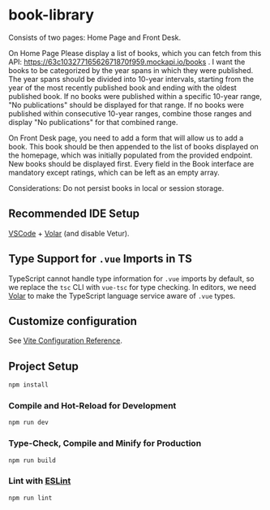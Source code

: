 # book-library

Consists of two pages: Home Page and Front Desk.

On Home Page Please display a list of books, which you can fetch from this API: https://63c10327716562671870f959.mockapi.io/books . I want the books to be categorized by the year spans in which they were published. The year spans should be divided into 10-year intervals, starting from the year of the most recently published book and ending with the oldest published book. If no books were published within a specific 10-year range, "No publications" should be displayed for that range. If no books were published within consecutive 10-year ranges, combine those ranges and display "No publications" for that combined range.

On Front Desk page, you need to add a form that will allow us to add a book. This book should be then appended to the list of books displayed on the homepage, which was initially populated from the provided endpoint. New books should be displayed first. Every field in the Book interface are mandatory except ratings, which can be left as an empty array.

Considerations:
Do not persist books in local or session storage.

## Recommended IDE Setup

[VSCode](https://code.visualstudio.com/) + [Volar](https://marketplace.visualstudio.com/items?itemName=Vue.volar) (and disable Vetur).

## Type Support for `.vue` Imports in TS

TypeScript cannot handle type information for `.vue` imports by default, so we replace the `tsc` CLI with `vue-tsc` for type checking. In editors, we need [Volar](https://marketplace.visualstudio.com/items?itemName=Vue.volar) to make the TypeScript language service aware of `.vue` types.

## Customize configuration

See [Vite Configuration Reference](https://vitejs.dev/config/).

## Project Setup

```sh
npm install
```

### Compile and Hot-Reload for Development

```sh
npm run dev
```

### Type-Check, Compile and Minify for Production

```sh
npm run build
```

### Lint with [ESLint](https://eslint.org/)

```sh
npm run lint
```

